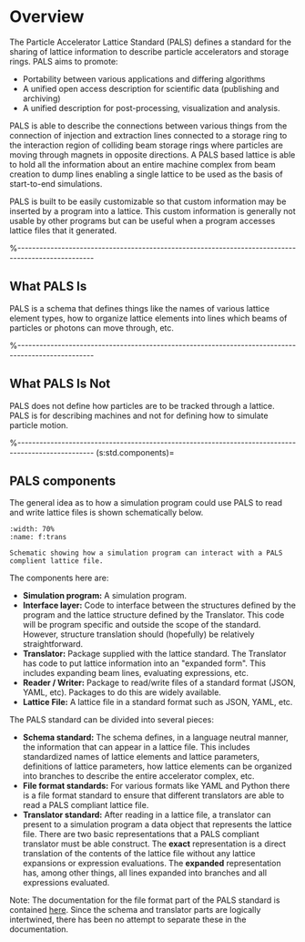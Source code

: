 # Overview

The Particle Accelerator Lattice Standard (PALS) defines a standard for the sharing of lattice information to describe
particle accelerators and storage rings. PALS aims to promote:

 - Portability between various applications and differing algorithms
 - A unified open access description for scientific data (publishing and archiving)
 - A unified description for post-processing, visualization and analysis.

PALS is able to describe the connections between various things
from the connection of injection and extraction lines connected to a storage ring to the interaction region
of colliding beam storage rings where particles are moving through magnets in opposite directions. A PALS
based lattice is able to
hold all the information about an entire machine complex from beam creation to dump lines enabling a 
single lattice to be used as the basis of start-to-end simulations.

PALS is built to be easily customizable so that custom information may be inserted by a program into a lattice.
This custom information is generally not usable by other programs but can be useful when a program accesses
lattice files that it generated. 


%---------------------------------------------------------------------------------------------------
## What PALS Is

PALS is a schema that defines things like the names of various lattice element types, 
how to organize lattice elements into lines which beams of particles or photons can move through, etc. 

%---------------------------------------------------------------------------------------------------
## What PALS Is Not

PALS does not define how particles are to be tracked through a lattice. PALS is for describing machines and
not for defining how to simulate particle motion. 

%---------------------------------------------------------------------------------------------------
(s:std.components)=
## PALS components

The general idea as to how a simulation program could use PALS to read and write lattice
files is shown schematically below.
```{figure} figures/translator.svg
:width: 70%
:name: f:trans

Schematic showing how a simulation program can interact with a PALS complient lattice file.
```
The components here are:
- **Simulation program:** A simulation program.
- **Interface layer:** Code to interface between the structures defined by the program and the 
lattice structure defined by the Translator. This code will be program specific and outside the
scope of the standard. However, structure translation should (hopefully) be 
relatively straightforward.
- **Translator:** Package supplied with the lattice standard. The Translator has code to put 
lattice information into an "expanded form". 
This includes expanding beam lines, evaluating expressions, etc.
- **Reader / Writer:** Package to read/write files of a standard format (JSON, YAML, etc). 
Packages to do this are widely available.
- **Lattice File:** A lattice file in a standard format such as JSON, YAML, etc.

The PALS standard can be divided into several pieces:
- **Schema standard:** The schema defines, in a language neutral manner, the information that 
can appear in a lattice file. This includes standardized names of lattice elements and 
lattice parameters, definitions of lattice parameters, how lattice elements can be organized
into branches to describe the entire accelerator complex, etc.
- **File format standards:** For various formats like YAML and Python there is a file format
standard to ensure that different translators are able to read a PALS compliant lattice file.
- **Translator standard:** After reading in a lattice file, a translator can present to
a simulation program a data object that represents the lattice file. 
There are two basic representations that a PALS compliant translator must be able construct.
The **exact** representation is a direct translation of the contents of the lattice file
without any lattice expansions or expression evaluations.
The **expanded** representation has, among other things, all lines expanded into branches 
and all expressions evaluated. 

Note: The documentation for the file format part of the PALS standard is contained [here](#c:file.std).
Since the schema and translator parts are logically intertwined, there has been no attempt
to separate these in the documentation.

